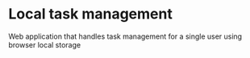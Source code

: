 # Local task management

Web application that handles task management for a single user using browser local storage
